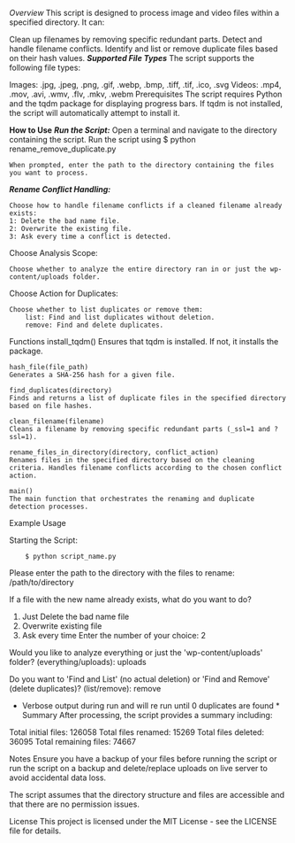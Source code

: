 *Overview*
This script is designed to process image and video files within a specified directory. It can:

Clean up filenames by removing specific redundant parts.
Detect and handle filename conflicts.
Identify and list or remove duplicate files based on their hash values.
***Supported File Types***
The script supports the following file types:

Images: .jpg, .jpeg, .png, .gif, .webp, .bmp, .tiff, .tif, .ico, .svg
Videos: .mp4, .mov, .avi, .wmv, .flv, .mkv, .webm
Prerequisites
The script requires Python and the tqdm package for displaying progress bars. If tqdm is not installed, the script will automatically attempt to install it.

**How to Use**
***Run the Script:***
    Open a terminal and navigate to the directory containing the script.
    Run the script using 
        $ python rename_remove_duplicate.py

    When prompted, enter the path to the directory containing the files you want to process.

***Rename Conflict Handling:***

    Choose how to handle filename conflicts if a cleaned filename already exists:
    1: Delete the bad name file.
    2: Overwrite the existing file.
    3: Ask every time a conflict is detected.
Choose Analysis Scope:

    Choose whether to analyze the entire directory ran in or just the wp-content/uploads folder.
Choose Action for Duplicates:

    Choose whether to list duplicates or remove them:
        list: Find and list duplicates without deletion.
        remove: Find and delete duplicates.
Functions
    install_tqdm()
    Ensures that tqdm is installed. If not, it installs the package.

    hash_file(file_path)
    Generates a SHA-256 hash for a given file.

    find_duplicates(directory)
    Finds and returns a list of duplicate files in the specified directory based on file hashes.

    clean_filename(filename)
    Cleans a filename by removing specific redundant parts (_ssl=1 and ?ssl=1).

    rename_files_in_directory(directory, conflict_action)
    Renames files in the specified directory based on the cleaning criteria. Handles filename conflicts according to the chosen conflict action.

    main()
    The main function that orchestrates the renaming and duplicate detection processes.


Example Usage

Starting the Script: 

        $ python script_name.py

Please enter the path to the directory with the files to rename: /path/to/directory


If a file with the new name already exists, what do you want to do?
1) Just Delete the bad name file
2) Overwrite existing file
3) Ask every time
Enter the number of your choice: 2

Would you like to analyze everything or just the 'wp-content/uploads' folder? (everything/uploads): uploads

Do you want to 'Find and List' (no actual deletion) or 'Find and Remove' (delete duplicates)? (list/remove): remove

* Verbose output during run and will re run until 0 duplicates are found *
Summary
After processing, the script provides a summary including:

Total initial files:   126058
Total files renamed:   15269
Total files deleted:   36095
Total remaining files: 74667


Notes
Ensure you have a backup of your files before running the script or run the script on a backup and delete/replace uploads on live server to avoid accidental data loss. 

The script assumes that the directory structure and files are accessible and that there are no permission issues.

License
This project is licensed under the MIT License - see the LICENSE file for details.